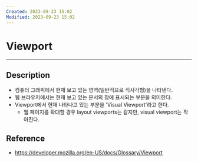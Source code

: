 ```yaml
---
Created: 2023-09-23 15:02
Modified: 2023-09-23 15:02
---
```


# Viewport
---
## Description
- 컴퓨터 그래픽에서 현재 보고 있는 영역(일반적으로 직사각형)을 나타낸다.
- 웹 브라우저에서는 현재 보고 있는 문서의 창에 표시되는 부분을 의미한다.
- Viewport에서 현재 나타나고 있는 부분을 'Visual Viewport'라고 한다.
	- 웹 페이지를 확대할 경우 layout viewports는 같지만, visual viewport는 작아진다.
## Reference
- https://developer.mozilla.org/en-US/docs/Glossary/Viewport